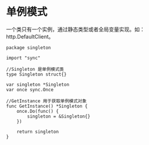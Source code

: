 # 单例模式

 一个类只有一个实例，通过静态类型或者全局变量实现。如：http.DefaultClient。

```
package singleton

import "sync"

//Singleton 是单例模式类
type Singleton struct{}

var singleton *Singleton
var once sync.Once

//GetInstance 用于获取单例模式对象
func GetInstance() *Singleton {
	once.Do(func() {
		singleton = &Singleton{}
	})

	return singleton
}
```

